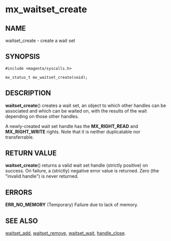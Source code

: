 # mx_waitset_create

## NAME

waitset_create - create a wait set

## SYNOPSIS

```
#include <magenta/syscalls.h>

mx_status_t mx_waitset_create(void);

```

## DESCRIPTION

**waitset_create**() creates a wait set, an object to which other handles can
be associated and which can be waited on, with the results of the wait depending
on those other handles.

A newly-created wait set handle has the **MX_RIGHT_READ** and **MX_RIGHT_WRITE**
rights. Note that it is neither duplicatable nor transferrable.

## RETURN VALUE

**waitset_create**() returns a valid wait set handle (strictly positive) on
success. On failure, a (strictly) negative error value is returned. Zero (the
"invalid handle") is never returned.

## ERRORS

**ERR_NO_MEMORY**  (Temporary) Failure due to lack of memory.

## SEE ALSO

[waitset_add](waitset_add.md),
[waitset_remove](waitset_remove.md),
[waitset_wait](waitset_wait.md),
[handle_close](handle_close.md).
